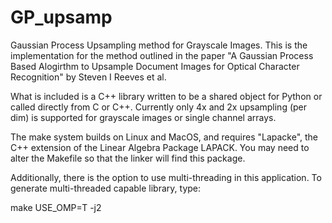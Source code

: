 # GP_upsamp
Gaussian Process Upsampling method for Grayscale Images. 
This is the implementation for the method outlined in the paper "A Gaussian Process Based Alogirthm 
to Upsample Document Images for Optical Character Recognition" by Steven I Reeves et al. 

What is included is a C++ library written to be a shared object for Python or called directly from C or C++.
Currently only 4x and 2x upsampling (per dim) is supported for grayscale images or single channel arrays.

The make system builds on Linux and MacOS, and requires "Lapacke", the C++ extension of the Linear Algebra Package LAPACK.
You may need to alter the Makefile so that the linker will find this package. 

Additionally, there is the option to use multi-threading in this application. To generate multi-threaded capable 
library, type: 

make USE_OMP=T -j2
